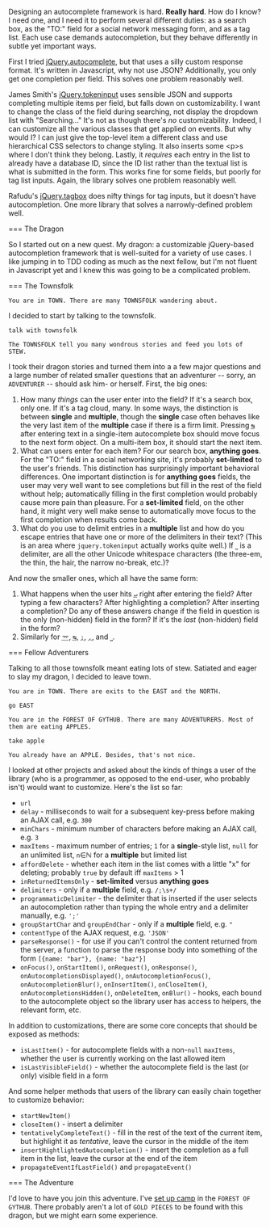 Designing an autocomplete framework is hard. **Really hard**. How do I know? I need one, and I need it to perform several different duties: as a search box, as the "TO:" field for a social network messaging form, and as a tag list. Each use case demands autocompletion, but they behave differently in subtle yet important ways.

First I tried [jQuery.autocomplete](http://docs.jquery.com/Plugins/Autocomplete), but that uses a silly custom response format. It's written in Javascript, why not use JSON? Additionally, you only get one completion per field. This solves one problem reasonably well.

James Smith's [jQuery.tokeninput](http://loopj.com/2009/04/25/jquery-plugin-tokenizing-autocomplete-text-entry/) uses sensible JSON and supports completing multiple items per field, but falls down on customizability. I want to change the class of the field during searching, not display the dropdown list with "Searching..." It's not as though there's *no* customizability. Indeed, I can customize all the various classes that get applied on events. But why would I? I can just give the top-level item a different class and use hierarchical CSS selectors to change styling. It also inserts some &lt;p&gt;s where I don't think they belong. Lastly, it *requires* each entry in the list to already have a database ID, since the ID list rather than the textual list is what is submitted in the form. This works fine for some fields, but poorly for tag list inputs. Again, the library solves one problem reasonably well.

Rafudu's [jQuery.tagbox](http://saynotofastfood.info/tagbox/examples/) does nifty things for tag inputs, but it doesn't have autocompletion. One more library that solves a narrowly-defined problem well.

=== The Dragon

So I started out on a new quest. My dragon: a customizable jQuery-based autocompletion framework that is well-suited for a variety of use cases. I like jumping in to TDD coding as much as the next fellow, but I'm not fluent in Javascript yet and I knew this was going to be a complicated problem.

=== The Townsfolk

`You are in TOWN. There are many TOWNSFOLK wandering about.`

I decided to start by talking to the townsfolk.

`talk with townsfolk`

`The TOWNSFOLK tell you many wondrous stories and feed you lots of STEW.`

I took their dragon stories and turned them into a a few major questions and a large number of related smaller questions that an adventurer -- sorry, an `ADVENTURER` -- should ask him- or herself. First, the big ones:

1. How many *things* can the user enter into the field? If it's a search box, only one. If it's a tag cloud, many. In some ways, the distinction is between **single** and **multiple**, though the **single** case often behaves like the very last item of the **multiple** case if there is a firm limit. Pressing <abbr title="Tab">`↹`</abbr> after entering text in a single-item autocomplete box should move focus to the next form object. On a multi-item box, it should start the next item.
1. What can users enter for each item? For our search box, **anything goes**. For the "TO:" field in a social networking site, it's probably **set-limited** to the user's friends. This distinction has surprisingly important behavioral differences. One important distinction is for **anything goes** fields, the user may very well want to see completions but fill in the rest of the field without help; automatically filling in the first completion would probably cause more pain than pleasure. For a **set-limited** field, on the other hand, it might very well make sense to automatically move focus to the first completion when results come back.
1. What do you use to delimit entries in a **multiple** list and how do you escape entries that have one or more of the delimiters in their text? (This is an area where `jquery.tokeninput` actually works quite well.) If <abbr title="Space">`⎵`</abbr> is a delimiter, are all the other Unicode whitespace characters (the three-em, the thin, the hair, the narrow no-break, etc.)?

And now the smaller ones, which all have the same form:

1. What happens when the user hits <abbr title="Return">`↵`</abbr> right after entering the field? After typing a few characters? After highlighting a completion? After inserting a completion? Do any of these answers change if the field in question is the only (non-hidden) field in the form? If it's the *last* (non-hidden) field in the form?
1. Similarly for <abbr title="Enter">`⌤`</abbr>, <abbr title="Tab">`↹`</abbr>, <abbr title="Semicolon">`;`</abbr>, <abbr title="Comma">`,`</abbr>, and <abbr title="Space">`⎵`</abbr>.

=== Fellow Adventurers

Talking to all those townsfolk meant eating lots of stew. Satiated and eager to slay my dragon, I decided to leave town.

`You are in TOWN. There are exits to the EAST and the NORTH.`

`go EAST`

`You are in the FOREST OF GYTHUB. There are many ADVENTURERS. Most of them are eating APPLES.`

`take apple`

`You already have an APPLE. Besides, that's not nice.`

I looked at other projects and asked about the kinds of things a user of the library (who is a programmer, as opposed to the end-user, who probably isn't) would want to customize. Here's the list so far:

* `url`
* `delay` - milliseconds to wait for a subsequent key-press before making an AJAX call, e.g. `300`
* `minChars` - minimum number of characters before making an AJAX call, e.g. `3`
* `maxItems` - maximum number of entries; `1` for a **single**-style list, `null` for an unlimited list, `n`∈ℕ for a **multiple** but limited list
* `affordDelete` - whether each item in the list comes with a little "x" for deleting; probably `true` by default iff `maxItems` &gt; 1
* `inReturnedItemsOnly` - **set-limited** versus **anything goes**
* `delimiters` - only if a **multiple** field, e.g. `/;\s+/`
* `programmaticDelimiter` - the delimiter that is inserted if the user selects an autocompletion rather than typing the whole entry and a delimiter manually, e.g. `';'`
* `groupStartChar` and `groupEndChar` - only if a **multiple** field, e.g. `"`
* `contentType` of the AJAX request, e.g. `'JSON'`
* `parseResponse()` - for use if you can't control the content returned from the server, a function to parse the response body into something of the form `[{name: "bar"}, {name: "baz"}]`
* `onFocus()`, `onStartItem()`, `onRequest()`, `onResponse()`, `onAutocompletionsDisplayed()`, `onAutocompletionFocus()`, `onAutocompletionBlur()`, `onInsertItem()`, `onCloseItem()`, `onAutocompletionsHidden()`, `onDeleteItem`, `onBlur()` - hooks, each bound to the autocomplete object so the library user has access to helpers, the relevant form, etc.

In addition to customizations, there are some core concepts that should be exposed as methods:

* `isLastItem()` - for autocomplete fields with a non-`null` `maxItems`, whether the user is currently working on the last allowed item
* `isLastVisibleField()` - whether the autocomplete field is the last (or only) visible field in a form

And some helper methods that users of the library can easily chain together to customize behavior:

* `startNewItem()`
* `closeItem()` - insert a delimiter
* `tentativelyCompleteText()` - fill in the rest of the text of the current item, but highlight it as *tentative*, leave the cursor in the middle of the item
* `insertHightlightedAutocompletion()` - insert the completion as a full item in the list, leave the cursor at the end of the item
* `propagateEventIfLastField()` and `propagateEvent()`

=== The Adventure

I'd love to have you join this adventure. I've [set up camp](http://github.com/jamesarosen/jQuery.compleatCompleter) in the `FOREST OF GYTHUB`. There probably aren't a lot of `GOLD PIECES` to be found with this dragon, but we might earn some experience.
